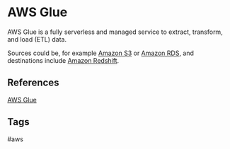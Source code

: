# AWS Glue

AWS Glue is a fully serverless and managed service to extract, transform, and load (ETL) data.  

Sources could be, for example [Amazon S3](./202309110516) or [Amazon RDS](./202309120141), and destinations include [Amazon Redshift](./202309120301).  

## References
[AWS Glue](https://aws.amazon.com/glue/)

## Tags
#aws
